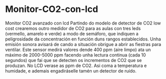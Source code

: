 # Monitor-CO2-con-lcd
Monitor CO2  avanzado con lcd
Partindo do modelo de detector de CO2 low cost  crearemos outro medidor de CO2 para as aulas
con tres leds (vermello, amarelo e verde) a modo de semáforo, que indiquen a peligrosidade da concentración
en función duns rangos establecidos.
Unha emisión sonora avisará de cando a situación obrigue a abrir as fiestras para ventilar.
Este sensor medirá valores dende 400 ppm (aire limpo) ata un máximo de 2000-5000 ppm
facendo unha lectura continua (cada 10 segundos) que fai que se detecten os incrementos de CO2 que se produzan.
No LCD verase as ppm de CO2.
Asi coma a temperatura e humidade, e ademais engadiráselle tamén un detector de ruído.
